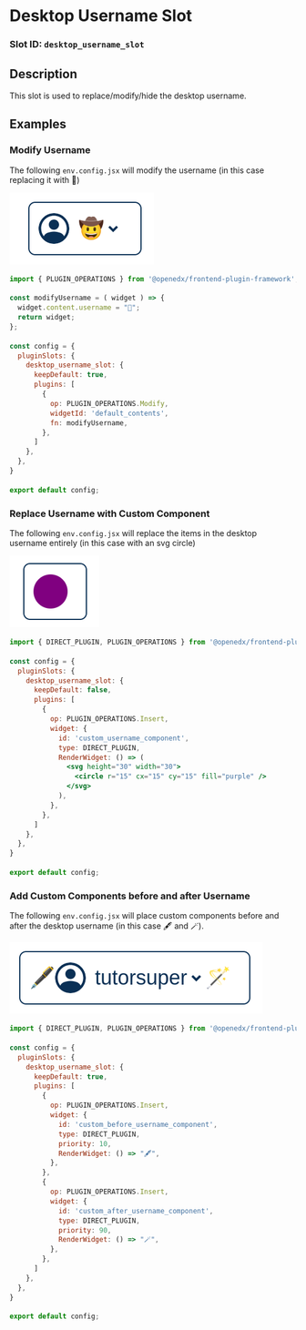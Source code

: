 # Desktop Username Slot

### Slot ID: `desktop_username_slot`

## Description

This slot is used to replace/modify/hide the desktop username.

## Examples

### Modify Username

The following `env.config.jsx` will modify the username (in this case replacing it with 🤠)

![Screenshot of modified username](./images/desktop_username_modified.png)

```jsx
import { PLUGIN_OPERATIONS } from '@openedx/frontend-plugin-framework';

const modifyUsername = ( widget ) => {
  widget.content.username = "🤠";
  return widget;
};

const config = {
  pluginSlots: {
    desktop_username_slot: {
      keepDefault: true,
      plugins: [
        {
          op: PLUGIN_OPERATIONS.Modify,
          widgetId: 'default_contents',
          fn: modifyUsername,
        },
      ]
    },
  },
}

export default config;
```


### Replace Username with Custom Component

The following `env.config.jsx` will replace the items in the desktop username entirely (in this case with an svg circle)

![Screenshot of replaced with custom component](./images/desktop_username_custom_component.png)

```jsx
import { DIRECT_PLUGIN, PLUGIN_OPERATIONS } from '@openedx/frontend-plugin-framework';

const config = {
  pluginSlots: {
    desktop_username_slot: {
      keepDefault: false,
      plugins: [
        {
          op: PLUGIN_OPERATIONS.Insert,
          widget: {
            id: 'custom_username_component',
            type: DIRECT_PLUGIN,
            RenderWidget: () => (
              <svg height="30" width="30">
                <circle r="15" cx="15" cy="15" fill="purple" />
              </svg>
            ),
          },
        },
      ]
    },
  },
}

export default config;
```

### Add Custom Components before and after Username

The following `env.config.jsx` will place custom components before and after the desktop username (in this case 🖋️ and 🪄).

![Screenshot of custom components before and after](./images/desktop_username_custom_components_before_after.png)

```jsx
import { DIRECT_PLUGIN, PLUGIN_OPERATIONS } from '@openedx/frontend-plugin-framework';

const config = {
  pluginSlots: {
    desktop_username_slot: {
      keepDefault: true,
      plugins: [
        {
          op: PLUGIN_OPERATIONS.Insert,
          widget: {
            id: 'custom_before_username_component',
            type: DIRECT_PLUGIN,
            priority: 10,
            RenderWidget: () => "🖋️",
          },
        },
        {
          op: PLUGIN_OPERATIONS.Insert,
          widget: {
            id: 'custom_after_username_component',
            type: DIRECT_PLUGIN,
            priority: 90,
            RenderWidget: () => "🪄",
          },
        },
      ]
    },
  },
}

export default config;
```
